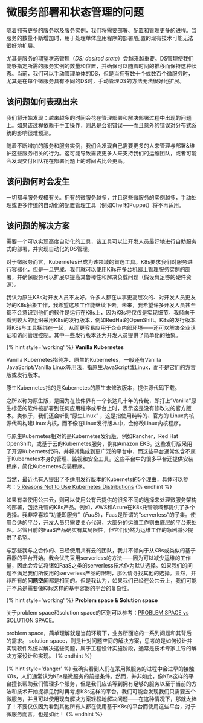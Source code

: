 # 微服务部署和状态管理的问题
随着拥有更多的服务以及服务实例，我们将需要部署、配置和管理更多的进程。当服务的数量不断增加时，用于处理单体应用程序的部署/配置的现有技术可能无法很好地扩展。

尤其是服务的期望状态管理（*DS: desired state*）会越来越重要。DS管理使我们能够指定所需的服务实例的数量和位置，并确保可以随着时间的推移而保持这种状态。当前，我们可以手动管理单体的DS，但是当拥有数十个或数百个微服务时，尤其是在每个微服务具有不同的DS时，手动管理DS的方法无法很好地扩展。

## 该问题如何表现出来
我们将开始发现：越来越多的时间会花在管理部署和解决部署过程中出现的问题上。如果该过程依赖于手工操作，则总是会犯错误——而且意外的错误对分布式系统的影响很难预测。

随着不断增加的服务和服务实例，我们会发现自己需要更多的人来管理与部署&维护这些服务相关的行为。这可能导致需要更多人来支持我们的运维团队，或者可能会发现交付团队花在部署问题上的时间占比会更高。

## 该问题何时会发生
一切都与服务规模有关。拥有的微服务越多，并且这些微服务的实例越多，手动处理或更多传统的自动化的配置管理工具（例如Chef和Puppet）将不再适用。

## 该问题的解决方案
需要一个可以实现高度自动化的工具，该工具可以让开发人员最好地进行自助服务式的部署，并实现自动化的DS管理。

对于微服务而言，Kubernetes已成为该领域的首选工具。K8s要求我们对服务进行容器化，但是一旦完成，我们就可以使用K8s在多台机器上管理服务实例的部署，并确保服务可以扩展以提高其鲁棒性和解决负载问题（假设有足够的硬件资源）。

我认为原生K8s对开发人员不友好。许多人都在从事更高层次的、对开发人员更友好的K8s抽象工作，我希望这项工作能继续下去。未来，我希望许多开发人员甚至都不会意识到他们的软件是运行在K8s上，因为K8s将仅仅是实现细节。我倾向于看到较大的组织采用K8s的发行版本，例如RedHat的OpenShift。K8s的发行版本将K8s与工具捆绑在一起，从而更容易应用于企业内部环境——还可以解决企业认证和访问管理控制。其中一些发行版本还为开发人员提供了简单化的抽象。

{% hint style='working' %}
**Vanilla Kubernetes**

Vanilla Kubernetes指纯净、原生的Kubernetes，一般还有Vanilla JavaScript/Vanilla Linux等用法，指原生JavaScript或Linux，而不是它们的方言版或发行版本。

原生Kubernetes指的是Kubernetes的原生未修改版本，提供源代码下载。

之所以称为原生版，是因为在软件界有一个长达几十年的传统，即打上“Vanilla”原生标签的软件被部署到任何应用程序或平台上时，表示这是没有修改过的官方版本。类似于，我们还会听到“原生Linux” ，这是指使用纯粹的、官方的 Linux内核源代码构建Linux内核，而不像在Linux发行版本中，会修改Linux内核程序。

与原生Kubernetes相对的是Kubernetes发行版，例如Rancher，Red Hat OpenShift，或基于云的Kubernetes服务，例如Amazon EKS。这些发行版采用了开源Kubernets代码，并将其集成到更广泛的平台中，而这些平台通常包含不属于Kubernetes本身的管理、监视和安全工具。这些平台中的很多平台还提供安装程序，简化Kubernetes安装程序。

当然，最近也有人提出了不适用发行版本的Kubernets的5个理由，具体可以参考：[5 Reasons Not to Use Kubernetes Distributions](https://www.itprotoday.com/devops/5-reasons-not-use-kubernetes-distributions)
{% endhint %}

如果有幸使用公共云，则可以使用公有云提供的很多不同的选择来处理微服务架构的部署，包括托管的K8s产品。例如，AWS和Azure在K8s托管领域都提供了多个选择。我非常喜欢“功能即服务”（*FaaS*），Faas是所谓的“serverless”的子集。使用合适的平台，开发人员只需要关心代码，大部分的运维工作则由底层的平台来处理。尽管目前的FaaS产品确实有其局限性，但它们仍然为运维工作的急剧减少提供了希望。

与那些我与之合作的、已经使用共有云的团队，我并不倾向于从K8s或类似的基于容器的平台开始。我会优先采用serverless的方法——因为可以减少运维的工作量，因此会尝试将诸如FaaS之类的serverless技术作为默认选择。如果我们的问题不满足我们所使用的serverless产品的限制，那么请寻找其他的选择。显然，并非所有的**问题空间**都是相同的。但是我认为，如果我们已经在公共云上，我们可能并不总是需要像K8s这样的基于容器的平台的复杂性。

{% hint style='working' %}
**Problem space & Solution space**

关于problem space和solution space的区别可以参考：[PROBLEM SPACE vs SOLUTION SPACE](https://medium.com/@nikhilgupta08/problem-space-vs-solution-space-f970d4ace5c)。

problem space，简单理解就是当前环境下，业务所面临的一系列问题和其背后的需求。
solution space，则是针对问题空间的解决方案，思考的是如何设计并实现软件系统以解决这些问题，属于工程设计实施阶段，通常是技术专家主导的解决方案设计和实现。
{% endhint %}

{% hint style='danger' %}
我确实看到人们在采用微服务的过程中会过早的接触K8s，人们通常认为K8s是微服务的前提条件。然而，并非如此，像K8s这样的平台擅长帮助我们管理多个服务，但是我们应该等到拥有足够的服务以至于当前的方法和技术开始捉襟见肘时再考虑K8s这样的平台。我们可能会发现我们只需要五个微服务，并且可以使用现有解决方案轻松地解决问题——在这种情况下，那就太棒了！不要仅仅因为看到其他所有人都在使用基于K8s的平台而使用这些平台，对于微服务而言，也是如此！
{% endhint %}